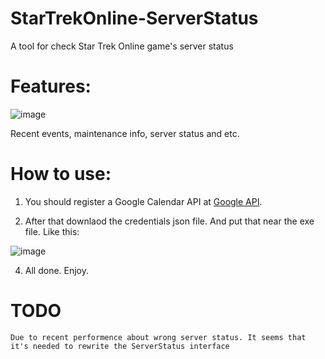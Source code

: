 # StarTrekOnline-ServerStatus
A tool for check Star Trek Online game's server status

# Features:
![image](https://github.com/XKaguya/StarTrekOnline-ServerStatus/assets/96401952/19a944f6-0403-404c-9a81-d78eaa28d604)

Recent events, maintenance info, server status and etc.

# How to use:
1. You should register a Google Calendar API at [Google API](https://console.cloud.google.com/apis/credentials).

2. After that downlaod the credentials json file. And put that near the exe file. Like this:

![image](https://github.com/XKaguya/StarTrekOnline-ServerStatus/assets/96401952/76ec698e-f3ed-4305-adc7-6c9782616e3c)

4. All done. Enjoy.

# TODO
```
Due to recent performence about wrong server status. It seems that it's needed to rewrite the ServerStatus interface
```
